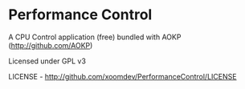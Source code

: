 Performance Control
===================

A CPU Control application (free) bundled with AOKP (http://github.com/AOKP)

Licensed under GPL v3

LICENSE - http://github.com/xoomdev/PerformanceControl/LICENSE


